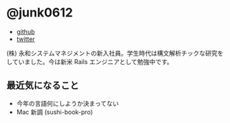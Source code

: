# @junk0612

* [github](https://github.com/junk0612)
* [twitter](https://twitter.com/junk0612)

(株) 永和システムマネジメントの新入社員。学生時代は構文解析チックな研究をしていました。今は新米 Rails エンジニアとして勉強中です。

## 最近気になること

- 今年の言語何にしようか決まってない
- Mac 新調 (sushi-book-pro)
